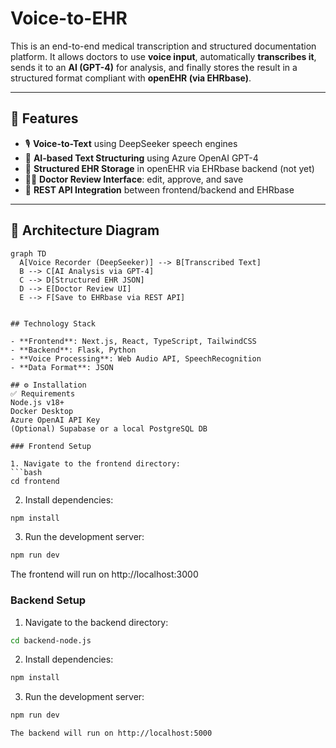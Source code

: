 # Voice-to-EHR

This is an end-to-end medical transcription and structured documentation platform. It allows doctors to use **voice input**, automatically **transcribes it**, sends it to an **AI (GPT-4)** for analysis, and finally stores the result in a structured format compliant with **openEHR (via EHRbase)**.

---

## 🚀 Features

- 🎙 **Voice-to-Text** using DeepSeeker speech engines
- 🧠 **AI-based Text Structuring** using Azure OpenAI GPT-4
- 💾 **Structured EHR Storage** in openEHR via EHRbase backend (not yet)
- 🧑‍⚕️ **Doctor Review Interface**: edit, approve, and save
- 🔗 **REST API Integration** between frontend/backend and EHRbase

---

## 🧱 Architecture Diagram

```mermaid
graph TD
  A[Voice Recorder (DeepSeeker)] --> B[Transcribed Text]
  B --> C[AI Analysis via GPT-4]
  C --> D[Structured EHR JSON]
  D --> E[Doctor Review UI]
  E --> F[Save to EHRbase via REST API]


## Technology Stack

- **Frontend**: Next.js, React, TypeScript, TailwindCSS
- **Backend**: Flask, Python
- **Voice Processing**: Web Audio API, SpeechRecognition
- **Data Format**: JSON

## ⚙️ Installation
✅ Requirements
Node.js v18+
Docker Desktop
Azure OpenAI API Key
(Optional) Supabase or a local PostgreSQL DB

### Frontend Setup

1. Navigate to the frontend directory:
```bash
cd frontend
```
2. Install dependencies:
```bash
npm install
```
3. Run the development server:
```bash
npm run dev
```

The frontend will run on http://localhost:3000

### Backend Setup

1. Navigate to the backend directory:
```bash
cd backend-node.js
```
2. Install dependencies:
```bash
npm install
```
3. Run the development server:
```bash
npm run dev

The backend will run on http://localhost:5000
